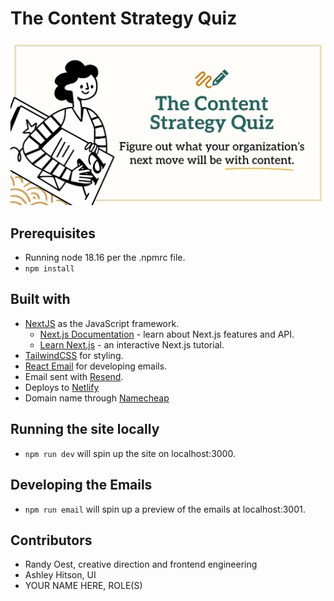 # The Content Strategy Quiz

<img src="public/sharing.png" width="600">

## Prerequisites

- Running node 18.16 per the .npmrc file.
- `npm install`

## Built with

- [NextJS](https://nextjs.org/) as the JavaScript framework.
  - [Next.js Documentation](https://nextjs.org/docs) - learn about Next.js features and API.
  - [Learn Next.js](https://nextjs.org/learn) - an interactive Next.js tutorial.
- [TailwindCSS](https://tailwindcss.com/) for styling.
- [React Email](https://react.email/docs/introduction) for developing emails.
- Email sent with [Resend](https://resend.com/home).
- Deploys to [Netlify](https://www.netlify.com/)
- Domain name through [Namecheap](https://www.namecheap.com/)

## Running the site locally

- `npm run dev` will spin up the site on localhost:3000.

## Developing the Emails

- `npm run email` will spin up a preview of the emails at localhost:3001.

## Contributors

- Randy Oest, creative direction and frontend engineering
- Ashley Hitson, UI
- YOUR NAME HERE, ROLE(S)
